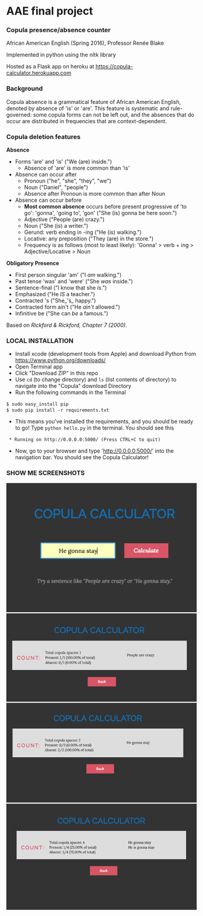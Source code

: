 # AAE final project
### Copula presence/absence counter
African American English (Spring 2016), Professor Renée Blake

Implemented in python using the nltk library

Hosted as a Flask app on heroku at https://copula-calculator.herokuapp.com

### Background
Copula absence is a grammatical feature of African American English, denoted by absence of 'is' or 'are'. This feature is systematic and rule-governed: some copula forms can not be left out, and the absences that do occur are distributed in frequencies that are context-dependent.

### Copula deletion features

**Absence**
- Forms 'are' and 'is' ("We (are) inside.")
  - Absence of 'are' is more common than 'is'
- Absence can occur after
  - Pronoun ("he", "she", "they", "we")
  - Noun ("Daniel", "people")
  - Absence after Pronoun is more common than after Noun
- Absence can occur before
  - **Most common absence** occurs before present progressive of 'to go': 'gonna', 'going to', 'gon' ("She (is) gonna be here soon.")
  - Adjective ("People (are) crazy.")
  - Noun ("She (is) a writer.")
  - Gerund: verb ending in -ing ("He (is) walking.")
  - Locative: any preposition ("They (are) in the store.")
  - Frequency is as follows (most to least likely): 'Gonna' > verb + ing > Adjective/Locative > Noun


**Obligatory Presence**
- First person singular 'am' ("I _am_ walking.")
- Past tense 'was' and 'were' ("She _was_ inside.")
- Sentence-final ("I know that she _is_.")
- Emphasized ("He _IS_ a teacher.")
- Contracted 's ("She_'s_ happy.")
- Contracted form ain't ("He _ain't_ allowed.")
- Infinitive be ("She can _be_ a famous.")


Based on *Rickford & Rickford, Chapter 7 (2000)*.

### LOCAL INSTALLATION
- Install xcode (development tools from Apple) and download Python from https://www.python.org/downloads/
- Open Terminal app
- Click "Download ZIP" in this repo
- Use `cd` (to change directory) and `ls` (list contents of directory) to navigate into the "Copula" download Directory
- Run the following commands in the Terminal
```
$ sudo easy_install pip
$ sudo pip install -r requirements.txt
```
- This means you've installed the requirements, and you should be ready to go! Type `python hello.py` in the terminal. You should see this
```
 * Running on http://0.0.0.0:5000/ (Press CTRL+C to quit)
```
- Now, go to your browser and type 'http://0.0.0.0:5000/' into the navigation bar. You should see the Copula Calculator!

### SHOW ME SCREENSHOTS

![Screenshot](/images/1.png?raw=true "Screenshot")
<img src="/images/2.png?raw=true" width="518">
<img src="/images/3.png?raw=true" width="518">
<img src="/images/4.png?raw=true" width="518">
